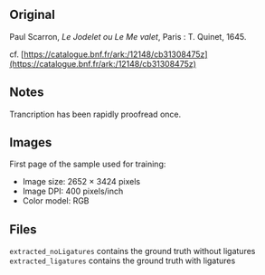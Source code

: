 ## Original
Paul Scarron, _Le Jodelet ou Le Me valet_,
Paris : T. Quinet, 1645.

cf. [https://catalogue.bnf.fr/ark:/12148/cb31308475z](https://catalogue.bnf.fr/ark:/12148/cb31308475z)

## Notes
Trancription has been rapidly proofread once.

## Images

First page of the sample used for training:
- Image size: 2652 × 3424 pixels
- Image DPI: 400 pixels/inch
- Color model: RGB

## Files

```extracted_noLigatures``` contains the ground truth without ligatures
```extracted_ligatures``` contains the ground truth with ligatures
